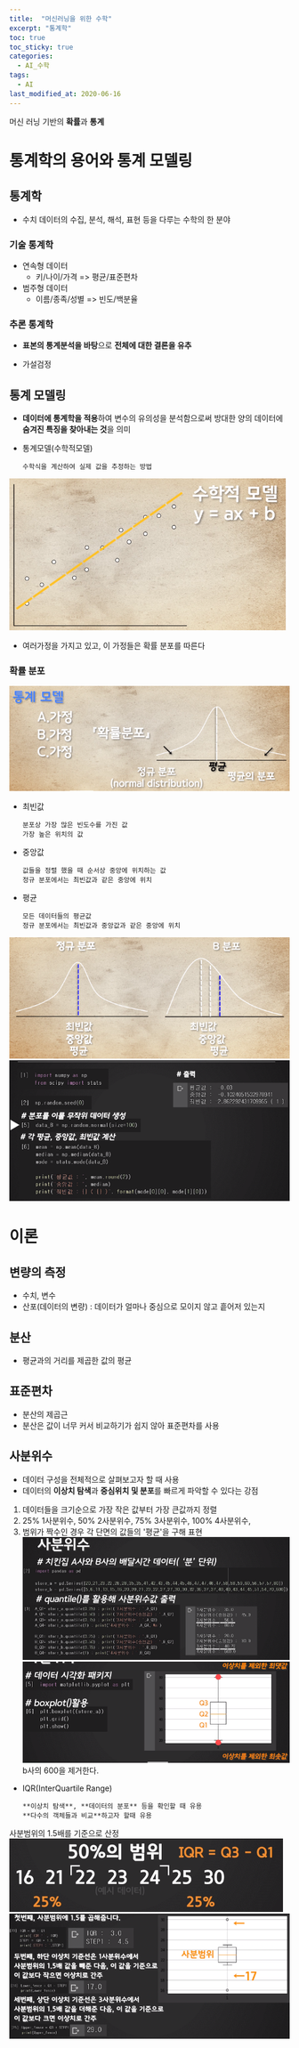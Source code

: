 ```yaml
---
title:  "머신러닝을 위한 수학"
excerpt: "통계학"
toc: true
toc_sticky: true
categories:
  - AI_수학
tags:
  - AI
last_modified_at: 2020-06-16
---
```

머신 러닝 기반의 **확률**과 **통계**

# 통계학의 용어와 통계 모델링
## 통계학
* 수치 데이터의 수집, 분석, 해석, 표현 등을 다루는 수학의 한 분야
### 기술 통계학 
* 연속형 데이터
  * 키/나이/가격 => 평균/표준편차
* 범주형 데이터
  * 이름/종족/성별 => 빈도/백분율
  
### 추론 통계학
* **표본의 통계분석을 바탕**으로 **전체에 대한 결론을 유추**
- 가설검정
## 통계 모델링
* **데이터에 통계학을 적용**하여 변수의 유의성을 분석함으로써 방대한 양의
  데이터에 **숨겨진 특징을 찾아내는 것**을 의미
* 통계모델(수학적모델)

      수학식을 계산하여 실제 값을 추정하는 방법

![통계모델](/assets/images/ai/통계모델.PNG)
* 여러가정을 가지고 있고, 이 가정들은 확률 분포를 따른다
### 확률 분포
![확률분포](/assets/images/ai/확률분포.PNG)
* 최빈값
    
      분포상 가장 많은 빈도수를 가진 값
      가장 높은 위치의 값
* 중앙값 
    
      값들을 정렬 했을 때 순서상 중앙에 위치하는 값
      정규 분포에서는 최빈값과 같은 중앙에 위치
      
* 평균

      모든 데이터들의 평균값
      정규 분포에서는 최빈값과 중앙값과 같은 중앙에 위치
      
![정규분포](/assets/images/ai/정규분포.PNG)
![정규분포_2](/assets/images/ai/정규분포_2.PNG)

# 이론
## 변량의 측정
* 수치, 변수
* 산포(데이터의 변량) : 데이터가 얼마나 중심으로 모이지 않고 흩어저 있는지

## 분산
* 평균과의 거리를 제곱한 값의 평균

## 표준편차
* 분산의 제곱근
* 분산은 값이 너무 커서 비교하기가 쉽지 않아 표준편차를 사용

## 사분위수
* 데이터 구성을 전체적으로 살펴보고자 할 때 사용
* 데이터의 **이상치 탐색**과 **중심위치 및 분포**를 빠르게 파악할 수 있다는 강점
1. 데이터들을 크기순으로 가장 작은 값부터 가장 큰값까지 정렬
2. 25% 1사분위수, 50% 2사분위수, 75% 3사분위수, 100% 4사분위수, 
3. 범위가 짝수인 경우 각 단면의 값들의 '평균'을 구해 표현  
![사분위수](/assets/images/ai/사분위수.PNG)  
![사분위수_2](/assets/images/ai/사분위수_2.PNG)  
b사의 600을 제거한다. 


* IQR(InterQuartile Range)
  
      **이상치 탐색**, **데이터의 분포** 등을 확인할 때 유용
      **다수의 객체들과 비교**하고자 할때 유용 
사분범위의 1.5배를 기준으로 산정  
![IQR](/assets/images/ai/IQR.PNG)  
![IQR_2](/assets/images/ai/IQR_2.PNG) 

